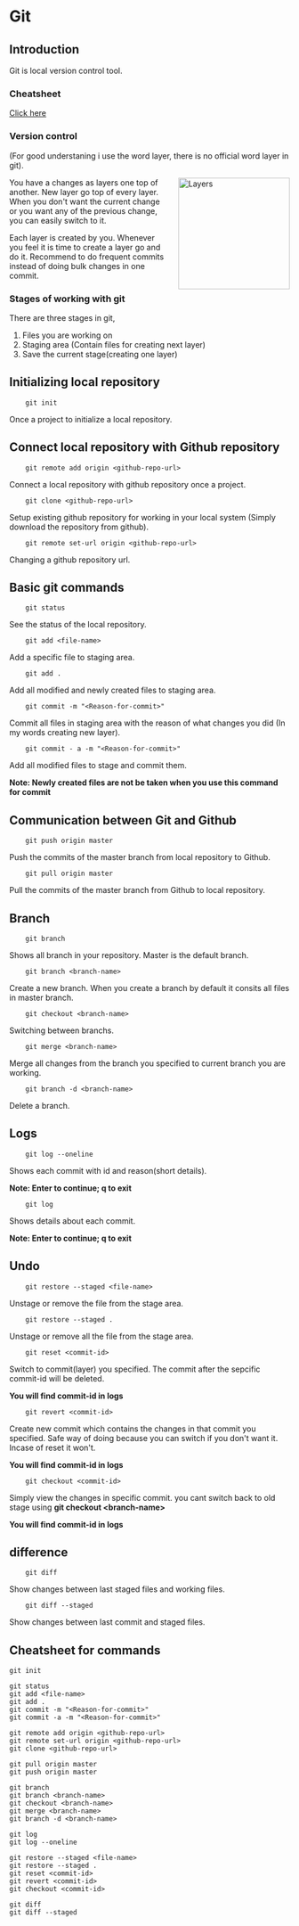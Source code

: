 # Git

## Introduction

Git is local version control tool.

### Cheatsheet

[Click here](#Cheatsheet-for-commands)

### Version control

(For good understaning i use the word layer, there is no official word layer in git).

<img src="https://www.professionalindemnity.co.uk/cms/photo/misc/three_flat__layers.png" alt="Layers" title="Layers" width="200px" style="float:right;padding-left:20px"/>

You have a changes as layers one top of another. New layer go top of every layer. When you don't want the current change or you want any of the previous change, you can easily switch to it.

Each layer is created by you. Whenever you feel it is time to create a layer go and do it. Recommend to do frequent commits instead of doing bulk changes in one commit.

### Stages of working with git

There are three stages in git,

1. Files you are working on
2. Staging area (Contain files for creating next layer)
3. Save the current stage(creating one layer)

## Initializing local repository

```git
    git init
```

Once a project to initialize a local repository.

## Connect local repository with Github repository

```git
    git remote add origin <github-repo-url>
```

Connect a local repository with github repository once a project.

```git
    git clone <github-repo-url>
```

Setup existing github repository for working in your local system (Simply download the repository from github).

```git
    git remote set-url origin <github-repo-url>
```

Changing a github repository url.

## Basic git commands

```git
    git status
```

See the status of the local repository.

```git
    git add <file-name>
```

Add a specific file to staging area.

```git
    git add .
```

Add all modified and newly created files to staging area.

```git
    git commit -m "<Reason-for-commit>"
```

Commit all files in staging area with the reason of what changes you did (In my words creating new layer).

```git
    git commit - a -m "<Reason-for-commit>"
```

Add all modified files to stage and commit them.

**Note: Newly created files are not be taken when you use this command for commit**

## Communication between Git and Github

```git
    git push origin master
```

Push the commits of the master branch from local repository to Github.

```git
    git pull origin master
```

Pull the commits of the master branch from Github to local repository.

## Branch

```git
    git branch
```

Shows all branch in your repository. Master is the default branch.

```git
    git branch <branch-name>
```

Create a new branch. When you create a branch by default it consits all files in master branch.

```git
    git checkout <branch-name>
```

Switching between branchs.

```git
    git merge <branch-name>
```

Merge all changes from the branch you specified to current branch you are working.

```git
    git branch -d <branch-name>
```

Delete a branch.

## Logs

```git
    git log --oneline
```

Shows each commit with id and reason(short details).

**Note: Enter to continue; q to exit**

```git
    git log
```

Shows details about each commit.

**Note: Enter to continue; q to exit**

## Undo

```git
    git restore --staged <file-name>
```

Unstage or remove the file from the stage area.

```git
    git restore --staged .
```

Unstage or remove all the file from the stage area.

```git
    git reset <commit-id>
```

Switch to commit(layer) you specified. The commit after the sepcific commit-id will be deleted.

**You will find commit-id in logs**

```git
    git revert <commit-id>
```

Create new commit which contains the changes in that commit you specified. Safe way of doing because you can switch if you don't want it. Incase of reset it won't.

**You will find commit-id in logs**

```git
    git checkout <commit-id>
```

Simply view the changes in specific commit. you cant switch back to old stage using **git checkout \<branch-name\>**

**You will find commit-id in logs**

## difference

```git
    git diff
```

Show changes between last staged files and working files.

```git
    git diff --staged
```

Show changes between last commit and staged files.

## Cheatsheet for commands

```git
git init

git status
git add <file-name>
git add .
git commit -m "<Reason-for-commit>"
git commit -a -m "<Reason-for-commit>"

git remote add origin <github-repo-url>
git remote set-url origin <github-repo-url>
git clone <github-repo-url>

git pull origin master
git push origin master

git branch
git branch <branch-name>
git checkout <branch-name>
git merge <branch-name>
git branch -d <branch-name>

git log
git log --oneline

git restore --staged <file-name>
git restore --staged .
git reset <commit-id>
git revert <commit-id>
git checkout <commit-id>

git diff
git diff --staged
```

